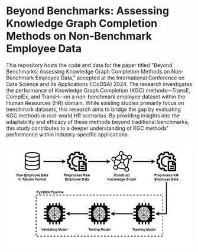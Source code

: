 # Beyond Benchmarks: Assessing Knowledge Graph Completion Methods on Non-Benchmark Employee Data

This repository hosts the code and data for the paper titled "Beyond Benchmarks: Assessing Knowledge Graph Completion Methods on Non-Benchmark Employee Data," accepted at the International Conference on Data Science and Its Applications (ICoDSA) 2024. The research investigates the performance of Knowledge Graph Completion (KGC) methods—TransE, ComplEx, and TransH—on a non-benchmark employee dataset within the Human Resources (HR) domain. While existing studies primarily focus on benchmark datasets, this research aims to bridge the gap by evaluating KGC methods in real-world HR scenarios. By providing insights into the adaptability and efficacy of these methods beyond traditional benchmarks, this study contributes to a deeper understanding of KGC methods' performance within industry-specific applications.

![Research Flow — KGC Non-Benchmark Employee Data](ResearchFlow_DesignPoster.png)
